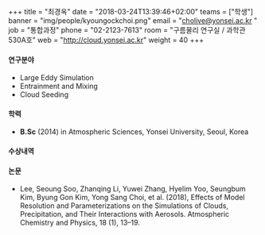 +++
title = "최경옥"
date = "2018-03-24T13:39:46+02:00"
teams = ["학생"]
banner = "img/people/kyoungockchoi.png"
email = "cholive@yonsei.ac.kr "
job = "통합과정"
phone = "02-2123-7613"
room = "구름물리 연구실 / 과학관 530A호"
web = "http://cloud.yonsei.ac.kr"
weight = 40
+++

#### 연구분야
+ Large Eddy Simulation
+ Entrainment and Mixing
+ Cloud Seeding

#### 학력
 + **B.Sc** (2014) in Atmospheric Sciences, Yonsei University, Seoul, Korea


#### 수상내역

#### 논문
+ Lee, Seoung Soo, Zhanqing Li, Yuwei Zhang, Hyelim Yoo, Seungbum Kim, Byung Gon Kim, Yong Sang Choi, et al. (2018), Effects of Model Resolution and Parameterizations on the Simulations of Clouds, Precipitation, and Their Interactions with Aerosols. Atmospheric Chemistry and Physics, 18 (1), 13–19.

